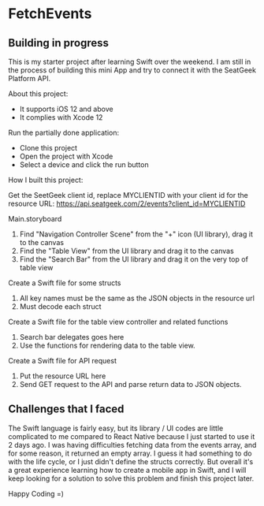 # FetchEvents

## **Building in progress**

This is my starter project after learning Swift over the weekend. I am still in the process of building this mini App and try to connect it with the SeatGeek Platform API.

About this project:
- It supports iOS 12 and above
- It complies with Xcode 12

Run the partially done application:
- Clone this project 
- Open the project with Xcode
- Select a device and click the run button

How I built this project:

Get the SeetGeek client id, replace MYCLIENTID with your client id for the resource URL:
https://api.seatgeek.com/2/events?client_id=MYCLIENTID

Main.storyboard
1. Find "Navigation Controller Scene" from the "+" icon (UI library), drag it to the canvas
2. Find the "Table View" from the UI library and drag it to the canvas
3. Find the "Search Bar" from the UI library and drag it on the very top of table view

Create a Swift file for some structs
1. All key names must be the same as the JSON objects in the resource url
2. Must decode each struct

Create a Swift file for the table view controller and related functions
1. Search bar delegates goes here
2. Use the functions for rendering data to the table view.

Create a Swift file for API request
1. Put the resource URL here
2. Send GET request to the API and parse return data to JSON objects.

## **Challenges that I faced**

The Swift language is fairly easy, but its library / UI codes are little complicated to me compared to React Native because I just started to use it 2 days ago. I was having difficulties fetching data from the events array, and for some reason, it returned an empty array. I guess it had something to do with the life cycle, or I just didn't define the structs correctly. But overall it's a great experience learning how to create a mobile app in Swift, and I will keep looking for a solution to solve this problem and finish this project later.

Happy Coding =)



